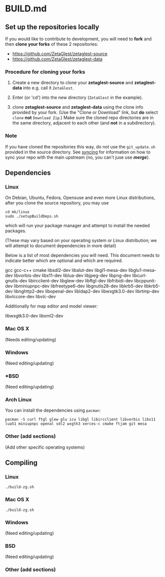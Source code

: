 # BUILD.md

## Set up the repositories locally

If you would like to contribute to development, you will need to
**fork** and then **clone your forks** of these 2 repositories:

* https://github.com/ZetaGlest/zetaglest-source
* https://github.com/ZetaGlest/zetaglest-data

### Procedure for cloning your forks

1. Create a new directory to clone your **zetaglest-source** and
**zetaglest-data** into e.g. call it `ZetaGlest`.

2. Enter (or 'cd') into the new directory (`ZetaGlest` in the example).

3. clone **zetaglest-source** and **zetaglest-data** using the clone
info provided by your fork. (Use the "Clone or Download" link, but
**do** select `clone` **not** `Download Zip`.) Make sure the cloned
repo directories are in the same directory, adjacent to each other (and
**not** in a subdirectory).

### Note

If you have cloned the repositories this way, do not use the
`git_update.sh` provided in the source directory. See
[syncing](https://github.com/ZetaGlest/zetaglest-source/blob/develop/CONTRIBUTING.md#syncing)
for information on how to sync your repo with the main upstream (no,
you can't juse use **_merge_**).

## Dependencies

### Linux

On Debian, Ubuntu, Fedora, Opensuse and even more Linux distributions,
after you clone the source repository, you may use

    cd mk/linux
    sudo ./setupBuildDeps.sh

which will run your package manager and attempt to install the needed packages.

(These may vary based on your operating system or Linux distribution;
we will attempt to document dependencies in more detail)

Below is a list of most dependencies you will need. This document needs
to indicate better which are optional and which are required.

gcc gcc-c++ cmake libsdl2-dev libalut-dev libgl1-mesa-dev
libglu1-mesa-dev libvorbis-dev libx11-dev liblua-dev libjpeg-dev
libpng-dev libcurl-gnutls-dev libircclient-dev libglew-dev libftgl-dev
libfribidi-dev libcppunit-dev libminiupnpc-dev libfreetype6-dev
libgnutls28-dev libkrb5-dev libkrb5-dev libnghttp2-dev libopenal-dev
libldap2-dev libwxgtk3.0-dev librtmp-dev libvlccore-dev libvlc-dev

Additionally for map editor and model viewer:

libwxgtk3.0-dev libxml2-dev

### Mac OS X

(Needs editing/updating)

### Windows

(Need editing/updating)

### *BSD

(Need editing/updating)

### Arch Linux

You can install the dependencies using `pacman`:

`pacman -S curl ftgl glew glu icu libgl libircclient libvorbis libx11
lua51 miniupnpc openal sdl2 wxgtk3 xerces-c cmake ftjam git mesa`

### Other (add sections)

(Add other specific operating systems)

## Compiling

### Linux

    ./build-zg.sh

### Mac OS X

    ./build-zg.sh

### Windows

(Need editing/updating)

### BSD

(Need editing/updating)

### Other (add sections)
